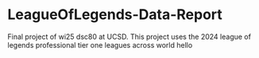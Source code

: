 # LeagueOfLegends-Data-Report

Final project of wi25 dsc80 at UCSD. This project uses the 2024 league of legends professional tier one leagues across world
hello
